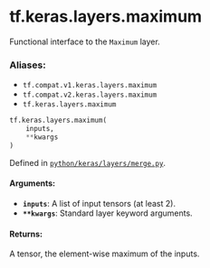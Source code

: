 <div itemscope itemtype="http://developers.google.com/ReferenceObject">
<meta itemprop="name" content="tf.keras.layers.maximum" />
<meta itemprop="path" content="Stable" />
</div>

# tf.keras.layers.maximum

Functional interface to the `Maximum` layer.

### Aliases:

* `tf.compat.v1.keras.layers.maximum`
* `tf.compat.v2.keras.layers.maximum`
* `tf.keras.layers.maximum`

``` python
tf.keras.layers.maximum(
    inputs,
    **kwargs
)
```



Defined in [`python/keras/layers/merge.py`](/code/stable/tensorflow/python/keras/layers/merge.py).

<!-- Placeholder for "Used in" -->


#### Arguments:


* <b>`inputs`</b>: A list of input tensors (at least 2).
* <b>`**kwargs`</b>: Standard layer keyword arguments.


#### Returns:

A tensor, the element-wise maximum of the inputs.
